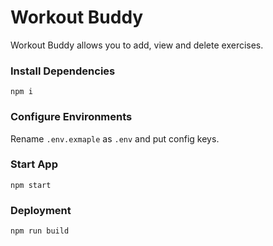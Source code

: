 # Workout Buddy

Workout Buddy allows you to add, view and delete exercises.

### Install Dependencies

```
npm i
```

### Configure Environments

Rename `.env.exmaple` as `.env` and put config keys.

### Start App

```
npm start
````

### Deployment

```
npm run build
```
